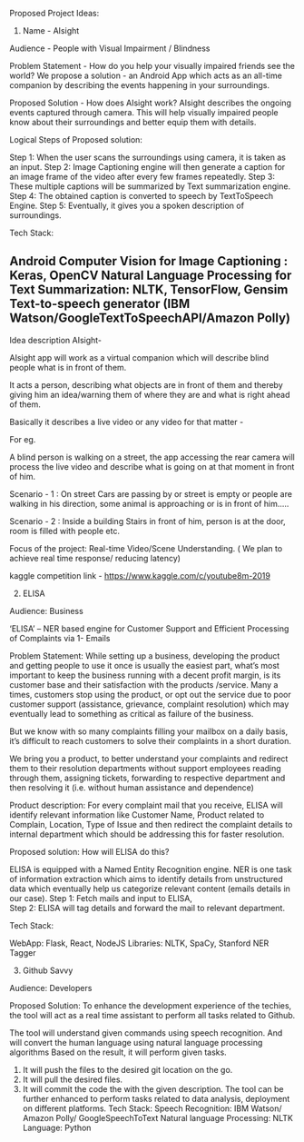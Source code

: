 Proposed Project Ideas:

1. Name - AIsight

Audience - People with Visual Impairment / Blindness

Problem Statement - How do you help your visually impaired friends see the world? We propose a solution - an Android App which acts as an all-time companion by describing the events happening in your surroundings.

Proposed Solution - How does AIsight work?
AIsight describes the ongoing events captured through camera. This will help visually impaired people know about their surroundings and better equip them with details.

Logical Steps of Proposed solution:

Step 1: When the user scans the surroundings using camera, it is taken as an input.
Step 2: Image Captioning engine will then generate a caption for an image frame of the video after every few frames repeatedly.
Step 3: These multiple captions will be summarized by Text summarization engine.
Step 4: The obtained caption is converted to speech by TextToSpeech Engine.
Step 5: Eventually, it gives you a spoken description of surroundings.	

Tech Stack:

Android
Computer Vision for Image Captioning : Keras, OpenCV
Natural Language Processing for Text Summarization: NLTK, TensorFlow, Gensim
Text-to-speech generator (IBM Watson/GoogleTextToSpeechAPI/Amazon Polly)
-------------------------------------------------------------------------------------------
Idea description AIsight-

AIsight app will work as a virtual companion which will describe blind people what is in front of them.

It acts a person, describing what objects are  in front of them and thereby giving him an idea/warning them of where they are and what is right ahead of them.  

Basically it describes a live video or any video for that matter -

For eg.

A blind person is walking on a street, the app accessing the rear camera will process the live video and describe what is going on at that moment in front of him.

Scenario - 1 : On street
Cars are passing by or street is empty or people are walking in his direction, some animal is approaching or is in front of him.....

Scenario - 2 : Inside a building
Stairs in front of him, person is at the door, room is filled with people etc.


Focus of the project:
Real-time Video/Scene Understanding. ( We plan to achieve real time response/ reducing latency) 

kaggle competition link -
https://www.kaggle.com/c/youtube8m-2019


2. ELISA 

Audience: Business

‘ELISA’ – NER based engine for Customer Support and Efficient Processing of Complaints via
1-	Emails

Problem Statement: 
While setting up a business, developing the product and getting people to use it once is usually the easiest part, what’s most important to keep the business running with a decent profit margin, is its customer base and their satisfaction with the products /service. 
Many a times, customers stop using the product, or opt out the service due to poor customer support (assistance, grievance, complaint resolution) which may eventually lead to something as critical as failure of the business.

But we know with so many complaints filling your mailbox on a daily basis, it’s difficult to reach customers to solve their complaints in a short duration.

We bring you a product, to better understand your complaints and redirect them to their resolution departments without support employees reading through them, assigning tickets, forwarding to respective department and then resolving it (i.e. without human assistance and dependence)

Product description: For every complaint mail that you receive, ELISA will identify relevant information like Customer Name, Product related to Complain, Location, Type of Issue and then redirect the complaint details to internal department which should be addressing this for faster resolution.

Proposed solution: How will ELISA do this?

ELISA is equipped with a Named Entity Recognition engine. NER is one task of information extraction which aims to identify details from unstructured data which eventually help us categorize relevant content (emails details in our case). 
Step 1: Fetch mails and input to ELISA,  
Step 2: ELISA will tag details and forward the mail to relevant department. 

Tech Stack:

WebApp: Flask, React, NodeJS
Libraries: NLTK, SpaCy, Stanford NER Tagger

3. Github Savvy

Audience: Developers

Proposed Solution: To enhance the development experience of the techies, the tool will act as a real time assistant to perform all tasks related to Github.

The tool will understand given commands using speech recognition.
And will convert the human language using natural language processing algorithms
Based on the result, it will perform given tasks.
1. It will push the files to the desired git location on the go.
2. It will pull the desired files.
3. It will commit the code the with the given description. The tool can be further enhanced to perform tasks related to data analysis, deployment on different platforms.
Tech Stack:
Speech Recognition: IBM Watson/ Amazon Polly/ GoogleSpeechToText
Natural language Processing: NLTK
Language: Python 


